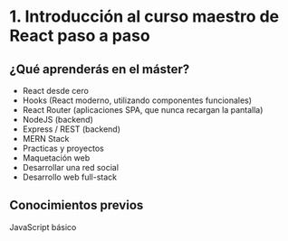 # 1. Introducción al curso maestro de React paso a paso

## ¿Qué aprenderás en el máster?

- React desde cero
- Hooks (React moderno, utilizando componentes funcionales)
- React Router (aplicaciones SPA, que nunca recargan la pantalla)
- NodeJS (backend)
- Express / REST (backend)
- MERN Stack
- Practicas y proyectos
- Maquetación web
- Desarrollar una red social
- Desarrollo web full-stack

## Conocimientos previos

JavaScript básico
